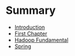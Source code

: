 # Summary

* [Introduction](README.md)
* [First Chapter](chapter1.md)
* [Hadoop Fundamental](hadoop_fundamental.md)
* [Spring](spring.md)


